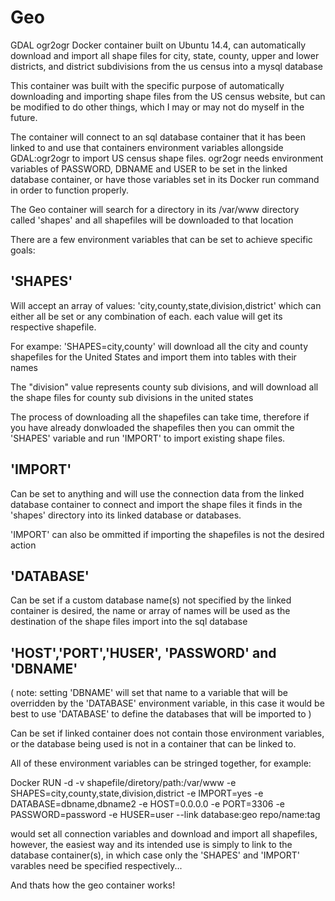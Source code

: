 Geo
===

GDAL ogr2ogr Docker container built on Ubuntu 14.4, can automatically download and import all shape files for city, state, county, upper and lower districts, and district subdivisions from the us census into a mysql database

This container was built with the specific purpose of automatically downloading and importing shape files from the US census website, but can be modified to do other things, which I may or may not do myself in the future. 

The container will connect to an sql database container that it has been linked to and use that containers environment variables allongside GDAL:ogr2ogr to import US census shape files. ogr2ogr needs environment variables of PASSWORD, DBNAME and USER to be set in the linked database container, or have those variables set in its Docker run command in order to function properly.

The Geo container will search for a directory in its /var/www directory called 'shapes' and all shapefiles will be downloaded to that location 

There are a few environment variables that can be set to achieve specific goals:

'SHAPES' 
-
Will accept an array of values: 'city,county,state,division,district' which can either all be set or any combination of each. each value will get its respective shapefile.

For exampe:
'SHAPES=city,county' will download all the city and county shapefiles for the United States and import them into tables with their names

The "division" value represents county sub divisions, and will download all the shape files for county sub divisions in the united states

The process of downloading all the shapefiles can take time, therefore if you have already donwloaded the shapefiles then you can ommit the 'SHAPES' variable and run 'IMPORT' to import existing shape files. 

'IMPORT'
-
Can be set to anything and will use the connection data from the linked database container to connect and import the shape files it finds in the 'shapes' directory into its linked database or databases. 

'IMPORT' can also be ommitted if importing the shapefiles is not the desired action

'DATABASE' 
-
Can be set if a custom database name(s) not specified by the linked container is desired, the name or array of names will be used as the destination of the shape files import into the sql database

'HOST','PORT','HUSER', 'PASSWORD' and 'DBNAME' 
-
( note: setting 'DBNAME' will set that name to a variable that will be overridden by the 'DATABASE' environment variable, in this case it would be best to use 'DATABASE' to define the databases that will be imported to )

Can be set if linked container does not contain those environment variables, or the database being used is not in a container that can be linked to.

All of these environment variables can be stringed together, for example:

Docker RUN -d -v shapefile/diretory/path:/var/www -e SHAPES=city,county,state,division,district -e IMPORT=yes -e DATABASE=dbname,dbname2 -e HOST=0.0.0.0 -e PORT=3306 -e PASSWORD=password -e HUSER=user --link database:geo repo/name:tag

would set all connection variables and download and import all shapefiles, however, the easiest way and its intended use is simply to link to the database container(s), in which case only the 'SHAPES' and 'IMPORT' varables need be specified respectively...

And thats how the geo container works!

